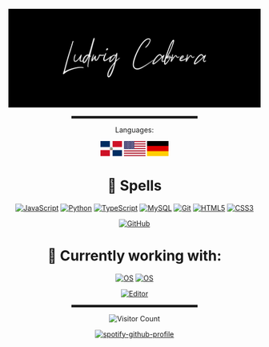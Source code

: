 

![Banner](https://github.com/md5-loki/md5-loki/blob/main/bannerName.png)

<div align="center">
  <hr width="50%" style="height: 5px;">
</div>

<div align="center">
  <p>Languages:</p>
  <a href="https://en.wikipedia.org/wiki/Dominican_Republic"><img src="https://github.com/md5-loki/md5-loki/blob/main/do.png" height="30px" width="43px"></img></a>
  <a href="https://en.wikipedia.org/wiki/United_States"><img src="https://github.com/md5-loki/md5-loki/blob/main/us.png" height="30px" width="43px"></img></a>
  <a href="https://de.wikipedia.org/wiki/Deutschland"><img src="https://github.com/md5-loki/md5-loki/blob/main/de.png" height="30px" width="43px"></img></a>
  
</div>


<div align="center">
  <h1 align="center">📕 Spells </h1>

[![JavaScript](https://img.shields.io/badge/-JavaScript-black?style=flat-square&logo=javascript)](https://en.wikipedia.org/wiki/JavaScript)
[![Python](https://img.shields.io/badge/-Python-black?style=flat-square&logo=Python)](https://en.wikipedia.org/wiki/Python_(programming_language))
[![TypeScript](https://img.shields.io/badge/-TypeScript-black?style=flat-square&logo=typescript)](https://en.wikipedia.org/wiki/TypeScript)
[![MySQL](https://img.shields.io/badge/-MySQL-black?style=flat-square&logo=mysql)](https://en.wikipedia.org/wiki/MySQL)
[![Git](https://img.shields.io/badge/-Git-black?style=flat-square&logo=git)](https://en.wikipedia.org/wiki/Git)
[![HTML5](https://img.shields.io/badge/-HTML5-E34F26?style=flat-square&logo=html5&logoColor=white)](https://en.wikipedia.org/wiki/HTML)
[![CSS3](https://img.shields.io/badge/-CSS3-1572B6?style=flat-square&logo=css3)](https://en.wikipedia.org/wiki/CSS)
<!-- [![Bootstrap](https://img.shields.io/badge/-Bootstrap-563D7C?style=flat-square&logo=bootstrap)](https://getbootstrap.com/) --->
[![GitHub](https://img.shields.io/badge/-GitHub-181717?style=flat-square&logo=github)](https://github.com/)

</div>

<div align="center">
  <h1>📝 Currently working with: </h1>
  
  [![OS](https://img.shields.io/badge/OS-Windows-informational?style=flat-square&logo=Windows&logoColor=white)](https://en.wikipedia.org/wiki/Microsoft_Windows)
  [![OS](https://img.shields.io/badge/OS-Arch_Linux-informational?style=flat-square&logo=linux&logoColor=white)](https://en.wikipedia.org/wiki/Linux)
  
  [![Editor](https://img.shields.io/badge/Editor-VSCode-blue?style=flat-square&logo=visual-studio-code&logoColor=white)](https://code.visualstudio.com/)
  <!--[![React](https://img.shields.io/badge/JavaScript_Framework-ReactJS-blue?style=flat-square&logo=react&logoColor=white)](https://reactjs.org/)--->
  <!--[![Django](https://img.shields.io/badge/Python_Framework-Django-brightgreen?style=flat-square&logo=python&logoColor=white)](https://www.djangoproject.com/)--->



</div>
<div align="center">
  <hr width="50%" style="height: 5px;">
  
  ![Visitor Count](https://profile-counter.glitch.me/{md5-loki}/count.svg)
  
  [![spotify-github-profile](https://spotify-github-profile.vercel.app/api/view?uid=x-loki-x&cover_image=true&theme=default)](https://open.spotify.com/playlist/6XwpQUegQthsVvIuqFgdwQ?si=3e725326dbf54cbf)

</div>
<!---
md5-loki/md5-loki is a ✨ special ✨ repository because its `README.md` (this file) appears on your GitHub profile.
You can click the Preview link to take a look at your changes.
--->
